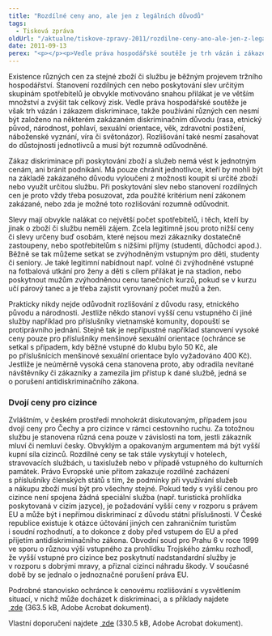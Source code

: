 ```yaml
---
title: "Rozdílné ceny ano, ale jen z legálních důvodů"
tags:
  - Tisková zpráva
oldUrl: "/aktualne/tiskove-zpravy-2011/rozdilne-ceny-ano-ale-jen-z-legalnich-duvodu"
date: 2011-09-13
perex: "<p></p><p>Vedle práva hospodářské soutěže je trh vázán i zákazem diskriminace. Přestože je existence různých cen žádoucím projevem konkurence, nesmí být používání různých cen založeno na zakázaném diskriminačním důvodu a nesmí zasahovat do důstojnosti osob.</p>"
---
```


<!-- imported from the old website -->

<p>Existence různých cen za stejné zboží či službu je běžným projevem tržního hospodářství. Stanovení rozdílných cen nebo poskytování slev určitým skupinám spotřebitelů je obvykle motivováno snahou přilákat je ve větším množství a zvýšit tak celkový zisk. Vedle práva hospodářské soutěže je však trh vázán i zákazem diskriminace, takže používání různých cen nesmí být založeno na některém zakázaném diskriminačním důvodu (rasa, etnický původ, národnost, pohlaví, sexuální orientace, věk, zdravotní postižení, náboženské vyznání, víra či světonázor). Rozlišování také nesmí zasahovat do důstojnosti jednotlivců a musí být rozumně odůvodněné. </p><p>Zákaz diskriminace při poskytování zboží a služeb nemá vést k jednotným cenám, ani bránit podnikání. Má pouze chránit jednotlivce, kteří by mohli být na základě zakázaného důvodu vyloučeni z možnosti koupit si určité zboží nebo využít určitou službu. Při poskytování slev nebo stanovení rozdílných cen je proto vždy třeba posuzovat, zda použité kritérium není zákonem zakázané, nebo zda je možné toto rozlišování rozumně odůvodnit. </p><p>Slevy mají obvykle nalákat co největší počet spotřebitelů, i těch, kteří by jinak o zboží či službu neměli zájem. Zcela legitimně jsou proto nižší ceny či slevy určeny buď osobám, které nejsou mezi zákazníky dostatečně zastoupeny, nebo spotřebitelům s nižšími příjmy (studenti, důchodci apod.). Běžně se tak můžeme setkat se zvýhodněným vstupným pro děti, studenty či seniory. Je také legitimní nabídnout např. volné či zvýhodněné vstupné na fotbalová utkání pro ženy a děti s cílem přilákat je na stadion, nebo poskytnout mužům zvýhodněnou cenu tanečních kurzů, pokud se v kurzu učí párový tanec a je třeba zajistit vyrovnaný počet mužů a žen. </p><p>Prakticky nikdy nejde odůvodnit rozlišování z důvodu rasy, etnického původu a národnosti. Jestliže někdo stanoví vyšší cenu vstupného či jiné služby například pro příslušníky vietnamské komunity, dopouští se protiprávního jednání. Stejně tak je nepřípustné například stanovení vysoké ceny pouze pro příslušníky menšinové sexuální orientace (ochránce se setkal s případem, kdy běžné vstupné do klubu bylo 50 Kč, ale po příslušnících menšinové sexuální orientace bylo vyžadováno 400 Kč). Jestliže je neúměrně vysoká cena stanovena proto, aby odradila nevítané návštěvníky či zákazníky a zamezila jim přístup k dané službě, jedná se o porušení antidiskriminačního zákona. </p><h3>Dvojí ceny pro cizince</h3><p>Zvláštním, v českém prostředí mnohokrát diskutovaným, případem jsou dvojí ceny pro Čechy a pro cizince v rámci cestovního ruchu. Za totožnou službu je stanovena různá cena pouze v závislosti na tom, jestli zákazník mluví či nemluví česky. Obvyklým a opakovaným argumentem má být vyšší kupní síla cizinců. Rozdílné ceny se tak stále vyskytují v hotelech, stravovacích službách, u taxislužeb nebo v případě vstupného do kulturních památek. Právo Evropské unie přitom zakazuje rozdílné zacházení s příslušníky členských států s tím, že podmínky při využívání služeb a nákupu zboží musí být pro všechny stejné. Pokud tedy s vyšší cenou pro cizince není spojena žádná speciální služba (např. turistická prohlídka poskytovaná v cizím jazyce), je požadování vyšší ceny v rozporu s právem EU a může být i nepřímou diskriminací z důvodu státní příslušnosti. V České republice existuje k otázce účtování jiných cen zahraničním turistům i soudní rozhodnutí, a to dokonce z doby před vstupem do EU a před přijetím antidiskriminačního zákona. Obvodní soud pro Prahu 6 v roce 1999 ve sporu o různou výši vstupného za prohlídku Trojského zámku rozhodl, že vyšší vstupné pro cizince bez poskytnutí nadstandardní služby je v rozporu s dobrými mravy, a přiznal cizinci náhradu škody. V současné době by se jednalo o jednoznačné porušení práva EU.</p><p>Podrobné stanovisko ochránce k cenovému rozlišování s vysvětlením situací, v nichž může docházet k diskriminaci, a s příklady najdete <a title="Otevření do nového okna" href="/uploads-import/DISKRIMINACE/Stanoviska/Cenove_rozlisovani_158-2010-Stanovisko.pdf" target="_blank"> zde</a> (363.5 kB, Adobe Acrobat dokument).</p><p>Vlastní doporučení najdete <a title="Otevření do nového okna" href="/uploads-import/DISKRIMINACE/Doporuceni/Doporuceni-Cenove_rozlisovani_158-2010-JKV.pdf" target="_blank"> zde</a> (330.5 kB, Adobe Acrobat dokument).</p>
